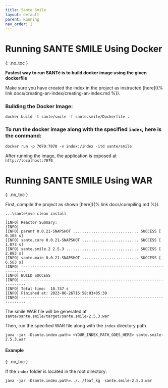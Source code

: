 ```yaml
---
title: Sante Smile
layout: default
parent: Running
nav_order: 2
---
```



# Running SANTE SMILE Using Docker
{: .no_toc }

**Fastest way to run SANTé is to build docker image using the given dockerfile**

Make sure you have created the index in the project as instructed [here]({% link docs/creating-an-index/creating-an-index.md %}).


### Building the Docker Image:

```
docker build -t sante/smile -f sante.smile/Dockerfile .   
```

### To run the docker image along with the specified ```index```, here is the command:

```
docker run -p 7070:7070 -v index:/index -itd sante/smile
```

After running the image, the application is exposed at ```http://localhost:7070```




# Running SANTE SMILE Using WAR
{: .no_toc }

First, compile the project as shown [here]({% link docs/compiling.md %}).

```
...\sante\mvn clean install
...
[INFO] Reactor Summary:
[INFO] 
[INFO] parent 0.0.21-SNAPSHOT ............................. SUCCESS [  0.105 s]
[INFO] sante.core 0.0.21-SNAPSHOT ......................... SUCCESS [  1.073 s]
[INFO] sante.smile.2 2.5.3 ................................ SUCCESS [  2.883 s]
[INFO] sante.main 0.0.21-SNAPSHOT ......................... SUCCESS [  6.563 s]
[INFO] ------------------------------------------------------------------------
[INFO] BUILD SUCCESS
[INFO] ------------------------------------------------------------------------
[INFO] Total time:  10.747 s
[INFO] Finished at: 2023-06-26T16:58:03+05:30
[INFO] ------------------------------------------------------------------------
```
The smile WAR file will be generated at ```sante/sante.smile/target/sante.smile-2.5.3.war```


Then, run the specified WAR file along with the ```index``` directory path

```
java -jar -Dsante.index.path= <YOUR_INDEX_PATH_GOES_HERE> sante.smile-2.5.3.war
```

#### Example
{: .no_toc }

If the ```index``` folder is located in the root directory:

```
java -jar -Dsante.index.path=../../foaf_kg  sante.smile-2.5.3.war
```
